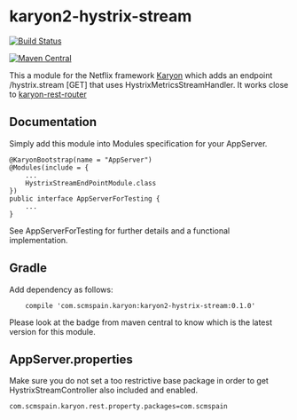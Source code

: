 # karyon2-hystrix-stream

[![Build Status](https://travis-ci.org/scm-spain/karyon2-hystrix-stream.svg)](https://travis-ci.org/scm-spain/karyon2-hystrix-stream)

[![Maven Central](https://maven-badges.herokuapp.com/maven-central/com.scmspain.karyon/karyon2-hystrix-stream/badge.svg)](https://maven-badges.herokuapp.com/maven-central/com.scmspain.karyon/karyon2-hystrix-stream)

This a module for the Netflix framework [Karyon](https://github.com/Netflix/karyon) which adds an endpoint /hystrix.stream [GET] that uses HystrixMetricsStreamHandler.
It works close to [karyon-rest-router](https://github.com/scm-spain/karyon-rest-router)

## Documentation

Simply add this module into Modules specification for your AppServer.

```
@KaryonBootstrap(name = "AppServer")
@Modules(include = {
    ...
    HystrixStreamEndPointModule.class
})
public interface AppServerForTesting {
    ...
}
```

See AppServerForTesting for further details and a functional implementation.

## Gradle

Add dependency as follows:

```
    compile 'com.scmspain.karyon:karyon2-hystrix-stream:0.1.0'
```

Please look at the badge from maven central to know which is the latest version for this module.

## AppServer.properties

Make sure you do not set a too restrictive base package in order to get HystrixStreamController also included and enabled.

```
com.scmspain.karyon.rest.property.packages=com.scmspain
```
